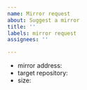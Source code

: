```yaml
---
name: Mirror request
about: Suggest a mirror
title: ''
labels: mirror request
assignees: ''

---
```


* mirror address: <address>
* target repository: <repository name>
* size: <size--optional>
<!-- you can edit this templete -->
